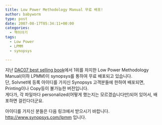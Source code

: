 ```yaml
---
title: Low Power Methodology Manual 무료 배포!
author: babyworm
type: post
date: 2007-08-17T05:34:11+00:00
categories:
  - 책이야기
tags:
  - Low Power
  - LPMM
  - synopsys

---
```

지난 <A href="http://babyworm.net/tatter/186" target=_blank>DAC07 best selling book</A>에서 1위를 차지한 Low Power Methodology Manual(이하 LPMM)이 synopsys를 통하여 무료 배포되고 있습니다.  
단, Solvnet에 등록 아이디를 가지신 Synopsys 고객분들에 한하여 배포되면, Printing이나 Copy등이 불가능한 버전입니다.  
게다가, 각 파일마다 personalized(어떻게 했는지는 모르겠습니다만)되어 있어서, 배포하면 걸린다더군요.

아이디를 가지신 분들은 다음 링크에서 받으시기 바랍니다. <http://www.synopsys.com/lpmm> 입니다.